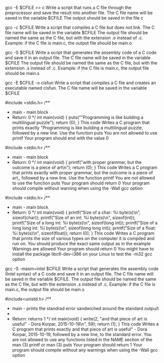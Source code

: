 gcc -E $CFILE >> c
Write a script that runs a C file through the preprocessor and save the result into another file.
The C file name will be saved in the variable $CFILE
The output should be saved in the file c


gcc -c $CFILE
Write a script that compiles a C file but does not link.
The C file name will be saved in the variable $CFILE
The output file should be named the same as the C file, but with the extension .o instead of .c.
Example: if the C file is main.c, the output file should be main.o


gcc -S $CFILE
Write a script that generates the assembly code of a C code and save it in an output file.
The C file name will be saved in the variable $CFILE
The output file should be named the same as the C file, but with the extension .s instead of .c.
Example: if the C file is main.c, the output file should be main.s


gcc -E $CFILE -o cisfun
Write a script that compiles a C file and creates an executable named cisfun.
The C file name will be saved in the variable $CFILE


#include <stdio.h>
/**
 * main - main block
 * Return: 0
 */
int main(void)
{
	puts("\"Programming is like building a multilingual puzzle");
	return (0);
}
This code Writes a C program that prints exactly "Programming is like building a multilingual puzzle, followed by a new line.
Use the function puts
You are not allowed to use printf
Your program should end with the value 0


#include <stdio.h>
/**
 * main - main block
 * Return: 0
 */
int main(void)
{
	printf("with proper grammar, but the outcome is a piece of art\n");
	return (0);
}
This code Writes a C program that prints exactly with proper grammar, but the outcome is a piece of art,, followed by a new line.
Use the function printf
You are not allowed to use the function puts
Your program should return 0
Your program should compile without warning when using the -Wall gcc option


#include <stdio.h>
/**
 * main - main block
 * Return: 0
 */
int main(void)
{
	printf("Size of a char: %i byte(s)\n", sizeof(char));
	printf("Size of an int: %i byte(s)\n", sizeof(int));
	printf("Size of a long int: %i byte(s)\n", sizeof(long int));
	printf("Size of a long long int: %i byte(s)\n", sizeof(long long int));
	printf("Size of a float: %i byte(s)\n", sizeof(float));
	return (0);
}
This code Writes a C program that prints the size of various types on the computer it is compiled and run on.
You should produce the exact same output as in the example
Warnings are allowed
Your program should return 0
You might have to install the package libc6-dev-i386 on your Linux to test the -m32 gcc option



gcc -S -masm=intel $CFILE
Write a script that generates the assembly code (Intel syntax) of a C code and save it in an output file.
The C file name will be saved in the variable $CFILE.
The output file should be named the same as the C file, but with the extension .s instead of .c.
Example: if the C file is main.c, the output file should be main.s



#include<unistd.h>
/**
 * main - prints the standrad error sandwiched around the  standard outpu/t
 *
 * Return: returns 1
 */
int main(void)
{
write(2, "and that piece of art is useful\" - Dora Korpar, 2015-10-19\n", 59);
return (1);
}
This code Writes a C program that prints exactly and that piece of art is useful" - Dora Korpar, 2015-10-19, followed by a new line, to the standard error.
You are not allowed to use any functions listed in the NAME section of the man (3) printf or man (3) puts
Your program should return 1
Your program should compile without any warnings when using the -Wall gcc option
